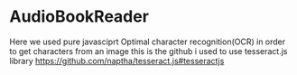 # AudioBookReader

Here we used pure javasciprt Optimal character recognition(OCR) in order to get characters from an image
this is the github i used to use tesseract.js library
https://github.com/naptha/tesseract.js#tesseractjs